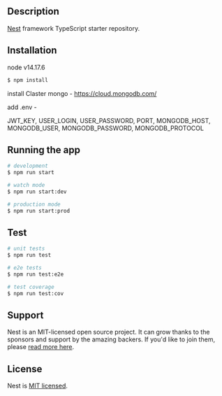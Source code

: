 ## Description

[Nest](https://github.com/nestjs/nest) framework TypeScript starter repository.

## Installation
 node v14.17.6
```bash
$ npm install
```
install Claster mongo - https://cloud.mongodb.com/

add .env -

JWT_KEY,
USER_LOGIN,
USER_PASSWORD,
PORT,
MONGODB_HOST,
MONGODB_USER,
MONGODB_PASSWORD,
MONGODB_PROTOCOL


## Running the app

```bash
# development
$ npm run start

# watch mode
$ npm run start:dev

# production mode
$ npm run start:prod
```

## Test

```bash
# unit tests
$ npm run test

# e2e tests
$ npm run test:e2e

# test coverage
$ npm run test:cov
```

## Support

Nest is an MIT-licensed open source project. It can grow thanks to the sponsors and support by the amazing backers. If you'd like to join them, please [read more here](https://docs.nestjs.com/support).
## License

Nest is [MIT licensed](LICENSE).
